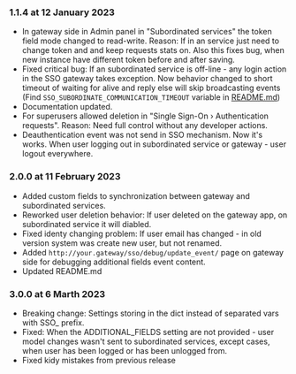 ### 1.1.4 at 12 January 2023

- In gateway side in Admin panel in "Subordinated services" the token field mode changed to read-write. Reason: If in an service just need to change token and and keep requests stats on. Also this fixes bug, when new instance have different token before and after saving. 
- Fixed critical bug: If an subordinated service is off-line - any login action in the SSO gateway takes exception. Now behavior changed to short timeout of waiting for alive and reply else will skip broadcasting events (Find `SSO_SUBORDINATE_COMMUNICATION_TIMEOUT` variable in [README.md](README.md))
- Documentation updated.
- For superusers allowed deletion in "Single Sign-On › Authentication requests". Reason: Need full control without any developer actions.
- Deauthentication event was not send in SSO mechanism. Now it's works. When user logging out in subordinated service or gateway - user logout everywhere.



### 2.0.0 at 11 February 2023

- Added custom fields to synchronization between gateway and subordinated services.
- Reworked user deletion behavior: If user deleted on the gateway app, on subordinated service it will diabled.
- Fixed identy changing problem: If user email has changed - in old version system was create new user, but not renamed.
- Added `http://your.gateway/sso/debug/update_event/` page on gateway side for debugging additional fields event content.
- Updated README.md

### 3.0.0 at 6 Marth 2023
- Breaking change: Settings storing in the dict instead of separated vars with SSO_ prefix.
- Fixed: When the ADDITIONAL_FIELDS setting are not provided - user model changes wasn't sent to subordinated services, except cases, when user has been logged or has been unlogged from.
- Fixed kidy mistakes from previous release
